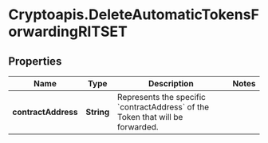 # Cryptoapis.DeleteAutomaticTokensForwardingRITSET

## Properties

Name | Type | Description | Notes
------------ | ------------- | ------------- | -------------
**contractAddress** | **String** | Represents the specific &#x60;contractAddress&#x60; of the Token that will be forwarded. | 



